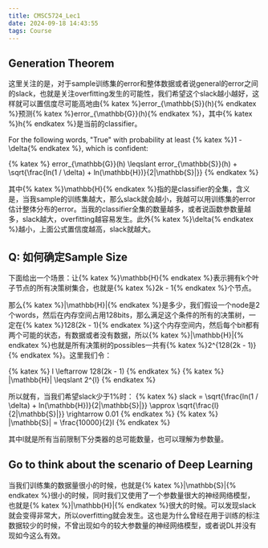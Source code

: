 ```yaml
---
title: CMSC5724_Lec1
date: 2024-09-18 14:43:55
tags: Course
---
```


## Generation Theorem
这里关注的是，对于sample训练集的error和整体数据或者说general的error之间的slack，也就是关注overfitting发生的可能性，我们希望这个slack越小越好，这样就可以置信度尽可能高地由{% katex %}error_{\mathbb{S}}(h){% endkatex %}预测{% katex %}error_{\mathbb{G}}(h){% endkatex %}，其中{% katex %}h{% endkatex %}是当前的classifier。

For the following words, "True" with probability at least {% katex %}1 - \delta{% endkatex %}, which is confident:

{% katex %}
error_{\mathbb{G}}(h) \leqslant error_{\mathbb{S}}(h) + \sqrt{\frac{ln(1 / \delta) + ln(\mathbb{H})}{2|\mathbb{S}|}}
{% endkatex %}

其中{% katex %}\mathbb{H}{% endkatex %}指的是classifier的全集，含义是，当我sample的训练集越大，那么slack就会越小，我越可以用训练集的error估计整体分布的error。当我的classifier全集的数量越多，或者说函数参数量越多，slack越大，overfitting越容易发生。此外{% katex %}\delta{% endkatex %}越小，上面公式置信度越高，slack就越大。

## Q: 如何确定Sample Size
下面给出一个场景：让{% katex %}\mathbb{H}{% endkatex %}表示拥有k个叶子节点的所有决策树集合，也就是{% katex %}2k - 1{% endkatex %}个节点。

那么{% katex %}|\mathbb{H}|{% endkatex %}是多少，我们假设一个node是2个words，然后在内存空间占用128bits，那么满足这个条件的所有的决策树，一定在{% katex %}128(2k - 1){% endkatex %}这个内存空间内，然后每个bit都有两个可能的状态，有数据或者没有数据，所以{% katex %}|\mathbb{H}|{% endkatex %}也就是所有决策树的possibles一共有{% katex %}2^{128(2k - 1)}{% endkatex %}。这里我们令：

{% katex %}
l \leftarrow 128(2k - 1)
{% endkatex %}
<b></b>
{% katex %}
|\mathbb{H}| \leqslant 2^{l}
{% endkatex %}

所以就有，当我们希望slack少于1%时：
{% katex %}
slack = \sqrt{\frac{ln(1 / \delta) + ln(\mathbb{H})}{2|\mathbb{S}|}} \approx \sqrt{\frac{l}{2|\mathbb{S}|}} \rightarrow 0.01
{% endkatex %}
<b></b>
{% katex %}
|\mathbb{S}| = \frac{10000}{2}l
{% endkatex %}

其中l就是所有当前限制下分类器的总可能数量，也可以理解为参数量。

## Go to think about the scenario of Deep Learning

当我们训练集的数据量很小的时候，也就是{% katex %}|\mathbb{S}|{% endkatex %}很小的时候，同时我们又使用了一个参数量很大的神经网络模型，也就是{% katex %}|\mathbb{H}|{% endkatex %}很大的时候。可以发现slack就会变得非常大，所以overfitting就会发生。这也是为什么曾经在用于训练的标注数据较少的时候，不曾出现如今的较大参数量的神经网络模型，或者说DL并没有现如今这么有效。

